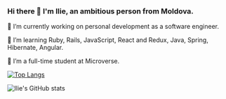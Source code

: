 ### Hi there 👋 I'm Ilie, an ambitious person from Moldova. 



🔭 I’m currently working on personal development as a software engineer.

🌱 I’m learning Ruby, Rails, JavaScript, React and Redux, Java, Spring, Hibernate, Angular.

👯 I’m a full-time student at Microverse.

[![Top Langs](https://github-readme-stats.vercel.app/api/top-langs/?username=iliebabcenco&layout=compact)](https://github.com/anuraghazra/github-readme-stats)

![Ilie's GitHub stats](https://github-readme-stats.vercel.app/api?username=iliebabcenco&show_icons=true&theme=radical)
